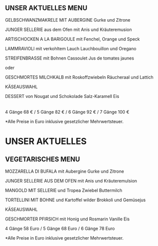 ## UNSER AKTUELLES MENU


GELBSCHWANZMAKRELE
MIT AUBERGINE
Gurke und Zitrone



JUNGER SELLERIE
aus dem Ofen mit Anis 
und Kräuteremusion



ARTISCHOCKEN A LA BARIGOULE
mit Fenchel, Orange und Speck



LAMMRAVIOLI
mit verkohltem Lauch
Lauchbouillon und Oregano



STREIFENBRASSE
mit Bohnen Cassoulet
Jus de tomates jaunes


oder


GESCHMORTES MILCHKALB
mit Roskoffzwiebeln
Räucheraal und Lattich


KÄSEAUSWAHL


DESSERT
von Nougat und Schokolade
Salz-Karamell Eis
<br>
<br>
<br>
4 Gänge 68 € / 5 Gänge 82 € / 6 Gänge 92 € / 7 Gänge 100 € 

\*Alle Preise in Euro inklusive gesetzlicher Mehrwertsteuer.



# UNSER AKTUELLES
## VEGETARISCHES MENU


MOZZARELLA DI BUFALA
mit Aubergine
Gurke und Zitrone

JUNGER SELLERIE AUS DEM OFEN
mit Anis und Kräuteremulsion

MANGOLD MIT SELLERIE
und Tropea Zwiebel
Buttermilch

TORTELLINI MIT BOHNE
und Kartoffel
wilder Brokkoli und Gemüsejus

KÄSEAUSWAHL

GESCHMORTER PFIRSICH
mit Honig und Rosmarin
Vanille Eis

4 Gänge 58 Euro / 5 Gänge 68 Euro / 6 Gänge 78 Euro

\*Alle Preise in Euro inklusive gesetzlicher Mehrwertsteuer.


